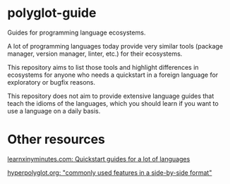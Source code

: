 # polyglot-guide

Guides for programming language ecosystems.

A lot of programming languages today provide very similar tools (package manager, version manager, linter, etc.) for their ecosystems.

This repository aims to list those tools and highlight differences in ecosystems for anyone who needs a quickstart in a foreign language for exploratory or bugfix reasons.

This repository does not aim to provide extensive language guides that teach the idioms of the languages, which you should learn if you want to use a language on a daily basis.



# Other resources

[learnxinyminutes.com: Quickstart guides for a lot of languages](http://learnxinyminutes.com)

[hyperpolyglot.org: "commonly used features in a side-by-side format"](http://hyperpolyglot.org)

